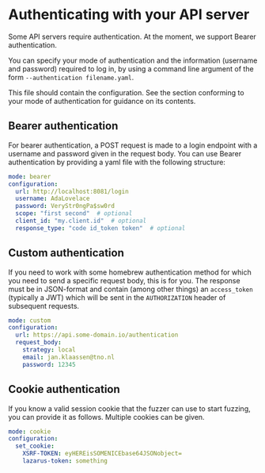 # Authenticating with your API server

Some API servers require authentication. At the moment, we support Bearer authentication.

You can specify your mode of authentication and the information (username and password)
required to log in, by using a command line argument of the form
`--authentication filename.yaml`.

This file should contain the configuration. See the section conforming to your mode of
authentication for guidance on its contents.

## Bearer authentication

For bearer authentication, a POST request is made to a login endpoint with a username
and password given in the request body. You can use Bearer authentication by providing
a yaml file with the following structure:

```yaml
mode: bearer
configuration:
  url: http://localhost:8081/login
  username: AdaLovelace
  password: VeryStr0ngPa$sw0rd
  scope: "first second"  # optional
  client_id: "my.client.id"  # optional
  response_type: "code id_token token"  # optional
```

## Custom authentication

If you need to work with some homebrew authentication method for which you need to send a specific request body, this is for you. The response must be in JSON-format and contain (among other things) an `access_token` (typically a JWT) which will be sent in the `AUTHORIZATION` header of subsequent requests.

```yaml
mode: custom
configuration:
  url: https://api.some-domain.io/authentication
  request_body:
    strategy: local
    email: jan.klaassen@tno.nl
    password: 12345
```

## Cookie authentication

If you know a valid session cookie that the fuzzer can use to start fuzzing, you can provide it as follows. Multiple cookies can be given.

```yaml
mode: cookie
configuration:
  set_cookie:
    XSRF-TOKEN: eyHEREisSOMENICEbase64JSONobject=
    lazarus-token: something
```
